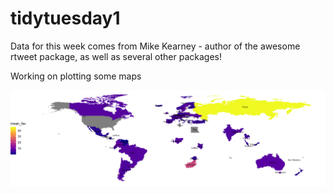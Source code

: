 # tidytuesday1
Data for this week comes from Mike Kearney - author of the awesome rtweet package, as well as several other packages!

Working on plotting some maps

![alt text](https://github.com/lordoferos/tidytuesday1/blob/master/tidy1_1.png)

